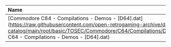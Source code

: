 |Name|Size|
|:---|---:|
|[Commodore C64 - Compilations - Demos - [D64].dat](https://raw.githubusercontent.com/open-retrogaming-archive/dat-catalog/main/root/basic/TOSEC/Commodore/C64/Compilations/Demos/[D64]/Commodore C64 - Compilations - Demos - [D64].dat)|65746|

